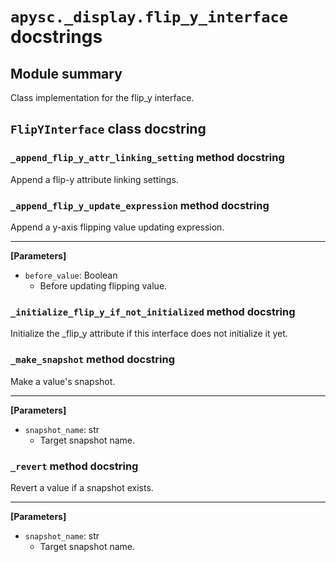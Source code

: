 # `apysc._display.flip_y_interface` docstrings

## Module summary

Class implementation for the flip_y interface.

## `FlipYInterface` class docstring

### `_append_flip_y_attr_linking_setting` method docstring

Append a flip-y attribute linking settings.

### `_append_flip_y_update_expression` method docstring

Append a y-axis flipping value updating expression.<hr>

**[Parameters]**

- `before_value`: Boolean
  - Before updating flipping value.

### `_initialize_flip_y_if_not_initialized` method docstring

Initialize the _flip_y attribute if this interface does not initialize it yet.

### `_make_snapshot` method docstring

Make a value's snapshot.<hr>

**[Parameters]**

- `snapshot_name`: str
  - Target snapshot name.

### `_revert` method docstring

Revert a value if a snapshot exists.<hr>

**[Parameters]**

- `snapshot_name`: str
  - Target snapshot name.